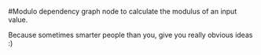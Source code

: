 #Modulo
dependency graph node to calculate the modulus of an input value.

Because sometimes smarter people than you, give you really obvious ideas :)
